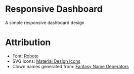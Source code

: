 # Responsive Dashboard
A simple responsive dashboard design

# Attribution

- Font: [Roboto](https://fonts.google.com/specimen/Roboto)
- SVG Icons: [Material Design Icons](https://materialdesignicons.com/)
- Clown names generated from: [Fantasy Name Generators](https://www.fantasynamegenerators.com/clown-names.php)